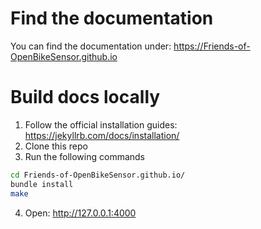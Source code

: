 # Find the documentation

You can find the documentation under: https://Friends-of-OpenBikeSensor.github.io

# Build docs locally

1. Follow the official installation guides: https://jekyllrb.com/docs/installation/
2. Clone this repo
3. Run the following commands
```bash
cd Friends-of-OpenBikeSensor.github.io/
bundle install
make
```
4. Open: http://127.0.0.1:4000
